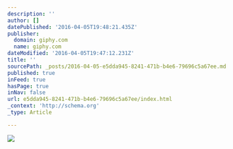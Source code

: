 ```yaml
---
description: ''
author: []
datePublished: '2016-04-05T19:48:21.435Z'
publisher:
  domain: giphy.com
  name: giphy.com
dateModified: '2016-04-05T19:47:12.231Z'
title: ''
sourcePath: _posts/2016-04-05-e5dda945-8241-471b-b4e6-79696c5a67ee.md
published: true
inFeed: true
hasPage: true
inNav: false
url: e5dda945-8241-471b-b4e6-79696c5a67ee/index.html
_context: 'http://schema.org'
_type: Article

---
```

![](https://media.giphy.com/media/N9rszduq4zEXK/giphy.gif)